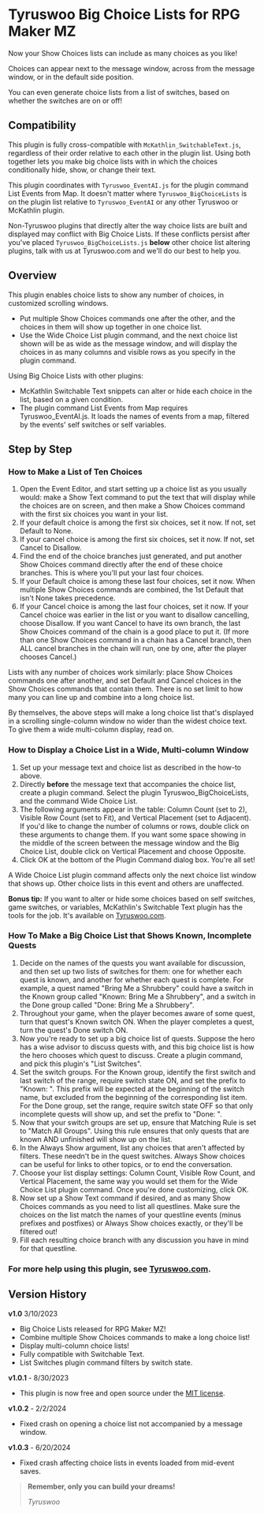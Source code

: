 # Tyruswoo Big Choice Lists for RPG Maker MZ

Now your Show Choices lists can include as many choices as you like!

Choices can appear next to the message window, across from the message window, or in the default side position.

You can even generate choice lists from a list of switches, based on whether the switches are on or off!

## Compatibility

This plugin is fully cross-compatible with `McKathlin_SwitchableText.js`,
regardless of their order relative to each other in the plugin list.
Using both together lets you make big choice lists with in which the
choices conditionally hide, show, or change their text.

This plugin coordinates with `Tyruswoo_EventAI.js` for the plugin command
List Events from Map. It doesn't matter where `Tyruswoo_BigChoiceLists` is
on the plugin list relative to `Tyruswoo_EventAI` or any other Tyruswoo or
McKathlin plugin.

Non-Tyruswoo plugins that directly alter the way choice lists are built
and displayed may conflict with Big Choice Lists. If these conflicts
persist after you've placed `Tyruswoo_BigChoiceLists.js` **below** other
choice list altering plugins, talk with us at Tyruswoo.com and we'll do our
best to help you.

## Overview

This plugin enables choice lists to show any number of choices,
in customized scrolling windows.
* Put multiple Show Choices commands one after the other, and the choices
  in them will show up together in one choice list.
* Use the Wide Choice List plugin command, and the next choice list shown
  will be as wide as the message window, and will display the choices in
  as many columns and visible rows as you specify in the plugin command.

Using Big Choice Lists with other plugins:
* McKathlin Switchable Text snippets can alter or hide each choice in the
  list, based on a given condition.
* The plugin command List Events from Map requires Tyruswoo_EventAI.js.
  It loads the names of events from a map, filtered by the events'
  self switches or self variables.

## Step by Step

### How to Make a List of Ten Choices
1. Open the Event Editor, and start setting up a choice list as you usually
   would: make a Show Text command to put the text that will display while
   the choices are on screen, and then make a Show Choices command with the
   first six choices you want in your list.
2. If your default choice is among the first six choices, set it now.
   If not, set Default to None.
3. If your cancel choice is among the first six choices, set it now.
   If not, set Cancel to Disallow.
4. Find the end of the choice branches just generated, and put another
   Show Choices command directly after the end of these choice branches.
   This is where you'll put your last four choices.
5. If your Default choice is among these last four choices, set it now.
   When multiple Show Choices commands are combined, the 1st Default that
   isn't None takes precedence.
6. If your Cancel choice is among the last four choices, set it now.
   If your Cancel choice was earlier in the list or you want to disallow
   cancelling, choose Disallow. If you want Cancel to have its own branch,
   the last Show Choices command of the chain is a good place to put it.
   (If more than one Show Choices command in a chain has a Cancel branch,
   then ALL cancel branches in the chain will run, one by one, after the
   player chooses Cancel.)

Lists with any number of choices work similarly: place Show Choices
commands one after another, and set Default and Cancel choices in the
Show Choices commands that contain them. There is no set limit to how many
you can line up and combine into a long choice list.

By themselves, the above steps will make a long choice list that's displayed
in a scrolling single-column window no wider than the widest choice text.
To give them a wide multi-column display, read on.

### How to Display a Choice List in a Wide, Multi-column Window

1. Set up your message text and choice list as described in the how-to
   above.
2. Directly **before** the message text that accompanies the choice list,
   create a plugin command. Select the plugin Tyruswoo_BigChoiceLists,
   and the command Wide Choice List.
3. The following arguments appear in the table: Column Count (set to 2),
   Visible Row Count (set to Fit), and Vertical Placement (set to Adjacent).
   If you'd like to change the number of columns or rows, double click on
   these arguments to change them. If you want some space showing in the
   middle of the screen between the message window and the Big Choice List,
   double click on Vertical Placement and choose Opposite.
4. Click OK at the bottom of the Plugin Command dialog box. You're all set!

A Wide Choice List plugin command affects only the next choice list window
that shows up. Other choice lists in this event and others are unaffected.

**Bonus tip:** If you want to alter or hide some choices based on self switches,
game switches, or variables, McKathlin's Switchable Text plugin has the
tools for the job. It's available on [Tyruswoo.com](https://www.tyruswoo.com).

### How To Make a Big Choice List that Shows Known, Incomplete Quests

1. Decide on the names of the quests you want available for discussion,
   and then set up two lists of switches for them: one for whether each
   quest is known, and another for whether each quest is complete.
   For example, a quest named "Bring Me a Shrubbery" could have a switch
   in the Known group called "Known: Bring Me a Shrubbery", and a switch
   in the Done group called "Done: Bring Me a Shrubbery".
2. Throughout your game, when the player becomes aware of some quest,
   turn that quest's Known switch ON. When the player completes a quest,
   turn the quest's Done switch ON.
3. Now you're ready to set up a big choice list of quests.
   Suppose the hero has a wise advisor to discuss quests with, and this
   big choice list is how the hero chooses which quest to discuss.
   Create a plugin command, and pick this plugin's "List Switches".
4. Set the switch groups. For the Known group, identify the first switch
   and last switch of the range, require switch state ON, and set the prefix
   to "Known: ". This prefix will be expected at the beginning of the switch
   name, but excluded from the beginning of the corresponding list item.
   For the Done group, set the range, require switch state OFF so that only
   incomplete quests will show up, and set the prefix to "Done: ".
5. Now that your switch groups are set up, ensure that Matching Rule is set
   to "Match All Groups". Using this rule ensures that only quests that are
   known AND unfinished will show up on the list.
6. In the Always Show argument, list any choices that aren't affected by
   filters. These needn't be in the quest switches. Always Show choices
   can be useful for links to other topics, or to end the conversation.
7. Choose your list display settings: Column Count, Visible Row Count, and
   Vertical Placement, the same way you would set them for the Wide Choice
   List plugin command. Once you're done customizing, click OK.
8. Now set up a Show Text command if desired, and as many Show Choices
   commands as you need to list all questlines. Make sure the choices
   on the list match the names of your questline events (minus prefixes and
   postfixes) or Always Show choices exactly, or they'll be filtered out!
9. Fill each resulting choice branch with any discussion you have in mind
   for that questline.

### For more help using this plugin, see [Tyruswoo.com](https://www.tyruswoo.com).

## Version History

**v1.0**  3/10/2023
- Big Choice Lists released for RPG Maker MZ!
- Combine multiple Show Choices commands to make a long choice list!
- Display multi-column choice lists!
- Fully compatible with Switchable Text.
- List Switches plugin command filters by switch state.

**v1.0.1** - 8/30/2023
- This plugin is now free and open source under the [MIT license](https://opensource.org/license/mit/).

**v1.0.2** - 2/2/2024
- Fixed crash on opening a choice list not accompanied by a message window.

**v1.0.3** - 6/20/2024
- Fixed crash affecting choice lists in events loaded from mid-event saves.

> **Remember, only you can build your dreams!**
>
> *Tyruswoo*